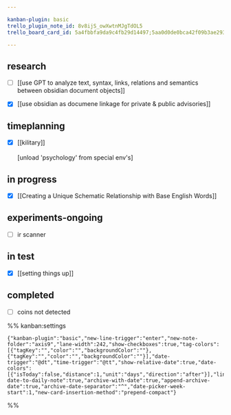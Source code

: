 ```yaml
---

kanban-plugin: basic
trello_plugin_note_id: 8v8ijS_owXwtnMJgTdOL5
trello_board_card_id: 5a4fbbfa9da9c4fb29d14497;5aa0d0de0bca42f09b3ae293

---
```


## research

- [ ] [[use GPT to analyze text, syntax, links, relations and semantics between obsidian document objects]]
- [x] [[use obsidian as documene linkage for  private & public advisories]]


## timeplanning

- [x] [[kilitary]] <br><br>[unload 'psychology' from special env's]


## in progress

- [x] [[Creating a Unique Schematic Relationship with Base English Words]]


## experiments-ongoing

- [ ] ir scanner


## in test

- [x] [[setting things up]]


## completed

- [ ] coins not detected




%% kanban:settings
```
{"kanban-plugin":"basic","new-line-trigger":"enter","new-note-folder":"axis9","lane-width":242,"show-checkboxes":true,"tag-colors":[{"tagKey":"","color":"","backgroundColor":""},{"tagKey":"","color":"","backgroundColor":""}],"date-trigger":"@dt","time-trigger":"@tt","show-relative-date":true,"date-colors":[{"isToday":false,"distance":1,"unit":"days","direction":"after"}],"link-date-to-daily-note":true,"archive-with-date":true,"append-archive-date":true,"archive-date-separator":"^","date-picker-week-start":1,"new-card-insertion-method":"prepend-compact"}
```
%%